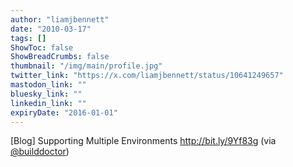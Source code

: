 ```yaml
---
author: "liamjbennett"
date: "2010-03-17"
tags: []
ShowToc: false
ShowBreadCrumbs: false
thumbnail: "/img/main/profile.jpg"
twitter_link: "https://x.com/liamjbennett/status/10641249657"
mastodon_link: ""
bluesky_link: ""
linkedin_link: ""
expiryDate: "2016-01-01"
---
```


[Blog] Supporting Multiple Environments http://bit.ly/9Yf83g (via [@builddoctor](https://x.com/builddoctor))

